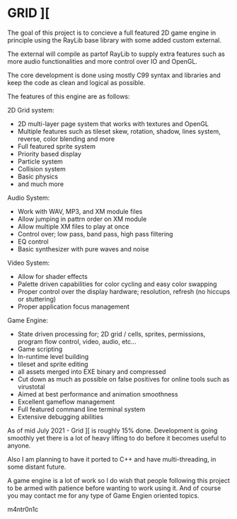GRID ][
=======

The goal of this project is to concieve a full featured 2D game engine in principle using the RayLib base library with some added custom external.

The external will compile as partof RayLib to supply extra features such as more audio functionalities and more control over IO and OpenGL.

The core development is done using mostly C99 syntax and libraries and keep the code as clean and logical as possible.

The features of this engine are as follows:

2D Grid system:
- 2D multi-layer page system that works with textures and OpenGL
- Multiple features such as tileset skew, rotation, shadow, lines system, reverse, color blending and more
- Full featured sprite system
- Priority based display
- Particle system
- Collision system
- Basic physics
- and much more

Audio System:
- Work with WAV, MP3, and XM module files
- Allow jumping in pattrn order on XM module
- Allow multiple XM files to play at once
- Control over; low pass, band pass, high pass filtering
- EQ control
- Basic synthesizer with pure waves and noise

Video System:
- Allow for shader effects
- Palette driven capabilities for color cycling and easy color swapping
- Proper control over the display hardware; resolution, refresh (no hiccups or stuttering)
- Proper application focus management

Game Engine:
- State driven processing for; 2D grid / cells, sprites, permissions, program flow control, video, audio, etc...
- Game scripting
- In-runtime level building
- tileset and sprite editing
- all assets merged into EXE binary and compressed
- Cut down as much as possible on false positives for online tools such as virustotal
- Aimed at best performance and animation smoothness
- Excellent gameflow management
- Full featured command line terminal system
- Extensive debugging abilities

As of mid July 2021 - Grid ][ is roughly 15% done.  Development is going smoothly yet there is a lot of heavy lifting to do before it becomes useful to anyone.

Also I am planning to have it ported to C++ and have multi-threading, in some distant future.

A game engine is a lot of work so I do wish that people following this project to be armed with patience before wanting to work using it.  And of course you may contact me for any type of Game Engien oriented topics.

m4ntr0n1c
